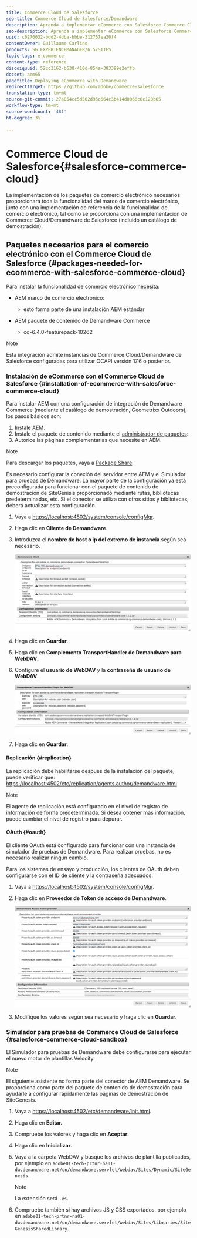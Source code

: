 ```yaml
---
title: Commerce Cloud de Salesforce
seo-title: Commerce Cloud de Salesforce/Demandware
description: Aprenda a implementar eCommerce con Salesforce Commerce Cloud/Demandware.
seo-description: Aprenda a implementar eCommerce con Salesforce Commerce Cloud/Demandware.
uuid: c0270632-bdd2-4dba-bbbe-312757ea20f4
contentOwner: Guillaume Carlino
products: SG_EXPERIENCEMANAGER/6.5/SITES
topic-tags: e-commerce
content-type: reference
discoiquuid: 52cc3162-b638-410d-854a-383399e2effb
docset: aem65
pagetitle: Deploying eCommerce with Demandware
redirecttarget: https //github.com/adobe/commerce-salesforce
translation-type: tm+mt
source-git-commit: 27a054cc5d502d95c664c3b414d0066c6c120b65
workflow-type: tm+mt
source-wordcount: '481'
ht-degree: 3%

---
```



# Commerce Cloud de Salesforce{#salesforce-commerce-cloud}

La implementación de los paquetes de comercio electrónico necesarios proporcionará toda la funcionalidad del marco de comercio electrónico, junto con una implementación de referencia de la funcionalidad de comercio electrónico, tal como se proporciona con una implementación de Commerce Cloud/Demandware de Salesforce (incluido un catálogo de demostración).

## Paquetes necesarios para el comercio electrónico con el Commerce Cloud de Salesforce {#packages-needed-for-ecommerce-with-salesforce-commerce-cloud}

Para instalar la funcionalidad de comercio electrónico necesita:

* AEM marco de comercio electrónico:

   * esto forma parte de una instalación AEM estándar

* AEM paquete de contenido de Demandware Commerce

   * cq-6.4.0-featurepack-10262

>[!NOTE]
>
>Esta integración admite instancias de Commerce Cloud/Demandware de Salesforce configuradas para utilizar OCAPI versión 17.6 o posterior.

### Instalación de eCommerce con el Commerce Cloud de Salesforce {#installation-of-ecommerce-with-salesforce-commerce-cloud}

Para instalar AEM con una configuración de integración de Demandware Commerce (mediante el catálogo de demostración, Geometrixx Outdoors), los pasos básicos son:

1. [Instale AEM](/help/sites-deploying/deploy.md).
1. Instale el paquete de contenido mediante el [administrador de paquetes](/help/sites-administering/package-manager.md):
1. [](/help/sites-authoring/page-authoring.md) Autorice las páginas complementarias que necesite en AEM.

>[!NOTE]
>
>Para descargar los paquetes, vaya a [Package Share](/help/sites-administering/package-manager.md#package-share).

Es necesario configurar la conexión del servidor entre AEM y el Simulador para pruebas de Demandware. La mayor parte de la configuración ya está preconfigurada para funcionar con el paquete de contenido de demostración de SiteGenisis proporcionado mediante rutas, bibliotecas predeterminadas, etc. Si el conector se utiliza con otros sitios y bibliotecas, deberá actualizar esta configuración.

1. Vaya a [https://localhost:4502/system/console/configMgr](https://localhost:4502/system/console/configMgr).
1. Haga clic en **Cliente de Demandware**.
1. Introduzca el **nombre de host o ip del extremo de instancia** según sea necesario.

   ![climage_1-5](assets/chlimage_1-5.png)

1. Haga clic en **Guardar**.
1. Haga clic en **Complemento TransportHandler de Demandware para WebDAV**.
1. Configure el **usuario de WebDAV** y la **contraseña de usuario de WebDAV**.

   ![climage_1-6](assets/chlimage_1-6.png)

1. Haga clic en **Guardar**.

#### Replicación {#replication}

La replicación debe habilitarse después de la instalación del paquete, puede verificar que: [https://localhost:4502/etc/replication/agents.author/demandware.html](https://localhost:4502/etc/replication/agents.author/demandware.html)

>[!NOTE]
>
>El agente de replicación está configurado en el nivel de registro de información de forma predeterminada. Si desea obtener más información, puede cambiar el nivel de registro para depurar.

#### OAuth {#oauth}

El cliente OAuth está configurado para funcionar con una instancia de simulador de pruebas de Demandware. Para realizar pruebas, no es necesario realizar ningún cambio.

Para los sistemas de ensayo y producción, los clientes de OAuth deben configurarse con el ID de cliente y la contraseña adecuados.

1. Vaya a [https://localhost:4502/system/console/configMgr](https://localhost:4502/system/console/configMgr).
1. Haga clic en **Proveedor de Token de acceso de Demandware**.

   ![climage_1-7](assets/chlimage_1-7.png)

1. Modifique los valores según sea necesario y haga clic en **Guardar**.

### Simulador para pruebas de Commerce Cloud de Salesforce {#salesforce-commerce-cloud-sandbox}

El Simulador para pruebas de Demandware debe configurarse para ejecutar el nuevo motor de plantillas Velocity.

>[!NOTE]
>
>El siguiente asistente no forma parte del conector de AEM Demandware. Se proporciona como parte del paquete de contenido de demostración para ayudarle a configurar rápidamente las páginas de demostración de SiteGenesis.

1. Vaya a [https://localhost:4502/etc/demandware/init.html](https://localhost:4502/etc/demandware/init.html).
1. Haga clic en **Editar.**
1. Compruebe los valores y haga clic en **Aceptar**.
1. Haga clic en **Inicializar**.
1. Vaya a la carpeta WebDAV y busque los archivos de plantilla publicados, por ejemplo en `adobe01-tech-prtnr-na01-dw.demandware.net/on/demandware.servlet/webdav/Sites/Dynamic/SiteGenesis`.

   >[!NOTE]
   >
   >La extensión será `.vs`.

1. Compruebe también si hay archivos JS y CSS exportados, por ejemplo en `adobe01-tech-prtnr-na01-dw.demandware.net/on/demandware.servlet/webdav/Sites/Libraries/SiteGenesisSharedLibrary`.

